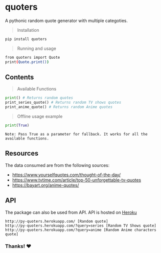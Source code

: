 # quoters
A pythonic random quote generator with multiple categoties.
> Installation
```sh
pip install quoters
```

> Running and usage
```sh
from quoters import Quote
print(Quote.print())
```
## Contents
> Available Functions
```py
print() # Returns random quotes
print_series_quote() # Returns random TV shows quotes
print_anime_quote() # Returns random Anime quotes
```
> Offline usage example
```py
print(True)
```
`Note: Pass True as a parameter for fallback. It works for all the available functions.`

## Resources
The data consumed are from the following sources:
- https://www.yourselfquotes.com/thought-of-the-day/
- https://www.tvtime.com/article/top-50-unforgettable-tv-quotes
- https://bayart.org/anime-quotes/

## API
The package can also be used from API. API is hosted on [Heroku](https://www.heroku.com/)
```
http://py-quoters.herokuapp.com/ [Random quote]
http://py-quoters.herokuapp.com/?query=series [Random TV Shows quote]
http://py-quoters.herokuapp.com/?query=anime [Random Anime characters quote]
```
### Thanks! :heart:
